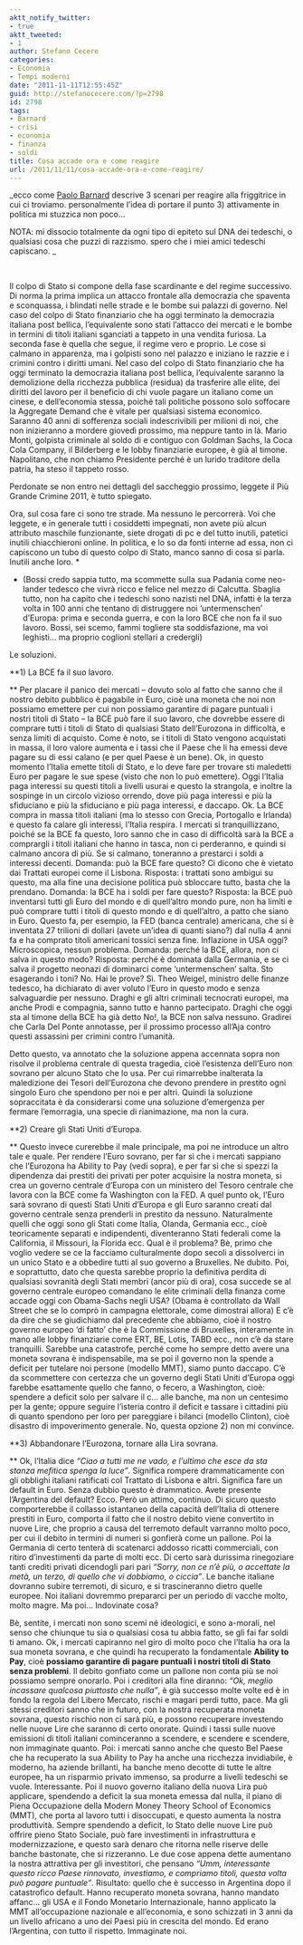 ```yaml
---
aktt_notify_twitter:
- true
aktt_tweeted:
- 1
author: Stefano Cecere
categories:
- Economia
- Tempi moderni
date: "2011-11-11T12:55:45Z"
guid: http://stefanocecere.com/?p=2798
id: 2798
tags:
- Barnard
- crisi
- economia
- finanza
- soldi
title: Cosa accade ora e come reagire
url: /2011/11/11/cosa-accade-ora-e-come-reagire/
---
```


_ecco come [Paolo Barnard](http://paolobarnard.info/intervento_mostra_go.php?id=266) descrive 3 scenari per reagire alla friggitrice in cui ci troviamo. personalmente l&#8217;idea di portare il punto 3) attivamente in politica mi stuzzica non poco&#8230;
  
NOTA: mi dissocio totalmente da ogni tipo di epiteto sul DNA dei tedeschi, o qualsiasi cosa che puzzi di razzismo. spero che i miei amici tedeschi capiscano. _

&nbsp;

Il colpo di Stato si compone della fase scardinante e del regime successivo. Di norma la prima implica un attacco frontale alla democrazia che spaventa e sconquassa, i blindati nelle strade e le bombe sui palazzi di governo. Nel caso del colpo di Stato finanziario che ha oggi terminato la democrazia italiana post bellica, l’equivalente sono stati l’attacco dei mercati e le bombe in termini di titoli italiani sganciati a tappeto in una vendita furiosa. La seconda fase è quella che segue, il regime vero e proprio. Le cose si calmano in apparenza, ma i golpisti sono nel palazzo e iniziano le razzie e i crimini contro i diritti umani. Nel caso del colpo di Stato finanziario che ha oggi terminato la democrazia italiana post bellica, l’equivalente saranno la demolizione della ricchezza pubblica (residua) da trasferire alle elite, dei diritti del lavoro per il beneficio di chi vuole pagare un italiano come un cinese, e dell’economia stessa, poiché tali politiche possono solo soffocare la Aggregate Demand che è vitale per qualsiasi sistema economico. Saranno 40 anni di sofferenza sociali indescrivibili per milioni di noi, che non inizieranno a mordere giovedì prossimo, ma neppure tanto in là. Mario Monti, golpista criminale al soldo di e contiguo con Goldman Sachs, la Coca Cola Company, il Bilderberg e le lobby finanziarie europee, è già al timone. Napolitano, che non chiamo Presidente perché è un lurido traditore della patria, ha steso il tappeto rosso.

Perdonate se non entro nei dettagli del saccheggio prossimo, leggete il Più Grande Crimine 2011, è tutto spiegato.

Ora, sul cosa fare ci sono tre strade. Ma nessuno le percorrerà. Voi che leggete, e in generale tutti i cosiddetti impegnati, non avete più alcun attributo maschile funzionante, siete drogati di pc e del tutto inutili, patetici inutili chiacchieroni online. In politica, e lo so da fonti interne ad essa, non ci capiscono un tubo di questo colpo di Stato, manco sanno di cosa si parla. Inutili anche loro. *

* (Bossi credo sappia tutto, ma scommette sulla sua Padania come neo-lander tedesco che vivrà ricco e felice nel mezzo di Calcutta. Sbaglia tutto, non ha capito che i tedeschi sono nazisti nel DNA, infatti è la terza volta in 100 anni che tentano di distruggere noi ‘untermenschen’ d’Europa: prima e seconda guerra, e con la loro BCE che non fa il suo lavoro. Bossi, sei scemo, fammi togliere sta soddisfazione, ma voi leghisti… ma proprio coglioni stellari a credergli)

Le soluzioni.

**1) La BCE fa il suo lavoro.
  
** Per placare il panico dei mercati &#8211; dovuto solo al fatto che sanno che il nostro debito pubblico è pagabile in Euro, cioè una moneta che noi non possiamo emettere per cui non possiamo garantire di pagare puntuali i nostri titoli di Stato – la BCE può fare il suo lavoro, che dovrebbe essere di comprare tutti i titoli di Stato di qualsiasi Stato dell’Eurozona in difficoltà, e senza limiti di acquisto. Come è noto, se i titoli di Stato vengono acquistati in massa, il loro valore aumenta e i tassi che il Paese che li ha emessi deve pagare su di essi calano (e per quel Paese è un bene). Ok, in questo momento l’Italia emette titoli di Stato, e lo deve fare per trovare sti maledetti Euro per pagare le sue spese (visto che non lo può emettere). Oggi l’Italia paga interessi su questi titoli a livelli usurai e questo la strangola, e inoltre la sospinge in un circolo vizioso orrendo, dove più paga interessi e più la sfiduciano e più la sfiduciano e più paga interessi, e daccapo. Ok. La BCE compra in massa titoli italiani (ma lo stesso con Grecia, Portogallo e Irlanda) e questo fa calare gli interessi, l’Italia respira. I mercati si tranquillizzano, poiché se la BCE fa questo, loro sanno che in caso di difficoltà sarà la BCE a comprargli i titoli italiani che hanno in tasca, non ci perderanno, e quindi si calmano ancora di più. Se si calmano, toneranno a prestarci i soldi a interessi decenti. Domanda: può la BCE fare questo? Ci dicono che è vietato dai Trattati europei come il Lisbona. Risposta: i trattati sono ambigui su questo, ma alla fine una decisione politica può sbloccare tutto, basta che la prendano. Domanda: la BCE ha i soldi per fare questo? Risposta: la BCE può inventarsi tutti gli Euro del mondo e di quell’altro mondo pure, non ha limiti e può comprare tutti i titoli di questo mondo e di quell’altro, a patto che siano in Euro. Questo fa, per esempio, la FED (banca centrale) americana, che si è inventata 27 trilioni di dollari (avete un’idea di quanti siano?) dal nulla 4 anni fa e ha comprato titoli americani tossici senza fine. Inflazione in USA oggi? Microscopica, nessun problema. Domanda: perché la BCE, allora, non ci salva in questo modo? Risposta: perché è dominata dalla Germania, e se ci salva il progetto neonazi di dominarci come ‘untermenschen’ salta. Sto esagerando i toni? No. Hai le prove? Sì. Theo Weigel, ministro delle finanze tedesco, ha dichiarato di aver voluto l’Euro in questo modo e senza salvaguardie per nessuno. Draghi e gli altri criminali tecnocrati europei, ma anche Prodi e compagnia, sanno tutto e hanno partecipato. Draghi che oggi sta al timone della BCE ha già detto No!, la BCE non salva nessuno. Gradirei che Carla Del Ponte annotasse, per il prossimo processo all’Aja contro questi assassini per crimini contro l’umanità.

Detto questo, va annotato che la soluzione appena accennata sopra non risolve il problema centrale di questa tragedia, cioè l’esistenza dell’Euro non sovrano per alcuno Stato che lo usa. Per cui rimarrebbe inalterata la maledizione dei Tesori dell’Eurozona che devono prendere in prestito ogni singolo Euro che spendono per noi e per altri. Quindi la soluzione sopraccitata è da considerarsi come una soluzione d’emergenza per fermare l’emorragia, una specie di rianimazione, ma non la cura.

**2) Creare gli Stati Uniti d’Europa.
  
** Questo invece curerebbe il male principale, ma poi ne introduce un altro tale e quale. Per rendere l’Euro sovrano, per far sì che i mercati sappiano che l’Eurozona ha Ability to Pay (vedi sopra), e per far sì che si spezzi la dipendenza dai prestiti dei privati per poter acquisire la nostra moneta, si crea un governo centrale d’Europa con un ministero del Tesoro centrale che lavora con la BCE come fa Washington con la FED. A quel punto ok, l’Euro sarà sovrano di questi Stati Uniti d’Europa e gli Euro saranno creati dal governo centrale senza prenderli in prestito da nessuno. Naturalmente quelli che oggi sono gli Stati come Italia, Olanda, Germania ecc., cioè teoricamente separati e indipendenti, diventeranno Stati federali come la California, il Missouri, la Florida ecc. Qual è il problema? Bè, primo che voglio vedere se ce la facciamo culturalmente dopo secoli a dissolverci in un unico Stato e a obbedire tutti al suo governo a Bruxelles. Ne dubito. Poi, e soprattutto, dato che questa sarebbe proprio la definitiva perdita di qualsiasi sovranità degli Stati membri (ancor più di ora), cosa succede se al governo centrale europeo comandano le elite criminali della finanza come accade oggi con Obama-Sachs negli USA? (Obama è controllato da Wall Street che se lo comprò in campagna elettorale, come dimostrai allora) E c’è da dire che se giudichiamo dal precedente che abbiamo, cioè il nostro governo europeo ‘di fatto’ che è la Commissione di Bruxelles, interamente in mano alle lobby finanziarie come ERT, BE, Lotis, TABD ecc., non c’è da stare tranquilli. Sarebbe una catastrofe, perché come ho sempre detto avere una moneta sovrana è indispensabile, ma se poi il governo non la spende a deficit per tutelare noi persone (modello MMT), siamo punto daccapo. C’è da scommettere con certezza che un governo degli Stati Uniti d’Europa oggi farebbe esattamente quello che fanno, o fecero, a Washington, cioè: spendere a deficit solo per salvare il c… alle banche, ma non un centesimo per la gente; oppure seguire l’isteria contro il deficit e tassare i cittadini più di quanto spendono per loro per pareggiare i bilanci (modello Clinton), cioè disastro di impoverimento generale. No, questa opzione 2) non mi convince.

**3) Abbandonare l’Eurozona, tornare alla Lira sovrana.
  
** Ok, l’Italia dice _“Ciao a tutti me ne vado, e l’ultimo che esce da sta stanza mefitica spenga la luce”_. Significa rompere drammaticamente con gli obblighi italiani ratificati col Trattato di Lisbona e altri. Significa fare un default in Euro. Senza dubbio questo è drammatico. Avete presente l’Argentina del default? Ecco. Però un attimo, continuo. Di sicuro questo comporterebbe il collasso istantaneo della capacità dell’Italia di ottenere prestiti in Euro, comporta il fatto che il nostro debito viene convertito in nuove Lire, che proprio a causa del terremoto default varranno molto poco, per cui il debito in termini di numeri si gonfierà come un pallone. Poi la Germania di certo tenterà di scatenarci addosso ricatti commerciali, con ritiro d’investimenti da parte di molti ecc. Di certo sarà durissima rinegoziare tanti crediti privati dicendogli pari pari _“Sorry, non ce n’è più, o accettate la metà, un terzo, di quello che vi dobbiamo, o ciccia”_. Le banche italiane dovranno subire terremoti, di sicuro, e si trascineranno dietro quelle europee. Noi italiani dovremmo prepararci per un periodo di vacche molto, molto magre. Ma poi… Indovinate cosa?

Bè, sentite, i mercati non sono scemi né ideologici, e sono a-morali, nel senso che chiunque tu sia o qualsiasi cosa tu abbia fatto, se gli fai far soldi ti amano. Ok, i mercati capiranno nel giro di molto poco che l’Italia ha ora la sua moneta sovrana, e che quindi ha recuperato la fondamentale **Ability to Pay**, cioè **possiamo garantire di pagare puntuali i nostri titoli di Stato senza problemi**. Il debito gonfiato come un pallone non conta più se noi possiamo sempre onorarlo. Poi i creditori alla fine diranno: _“Ok, meglio incassare qualcosa piuttosto che nulla”_, è già successo molte volte ed è in fondo la regola del Libero Mercato, rischi e magari perdi tutto, pace. Ma gli stessi creditori sanno che in futuro, con la nostra recuperata moneta sovrana, questo rischio non ci sarà più, e possono recuperare investendo nelle nuove Lire che saranno di certo onorate. Quindi i tassi sulle nuove emissioni di titoli italiani cominceranno a scendere, e scendere e scendere, non immaginate quanto. Poi: i mercati sanno anche che questo Bel Paese che ha recuperato la sua Ability to Pay ha anche una ricchezza invidiabile, è moderno, ha aziende brillanti, ha banche meno decotte di tutte le altre europee, ha un risparmio privato immenso, sa produrre a livelli tedeschi se vuole. Interessante. Poi il nuovo governo italiano della nuova Lira può applicare, spendendo a deficit la sua moneta emessa dal nulla, il piano di Piena Occupazione della Modern Money Theory School of Economics (MMT), che porta al lavoro tutti i disoccupati, e questo aumenta la nostra produttività. Sempre spendendo a deficit, lo Stato delle nuove Lire può offrire pieno Stato Sociale, può fare investimenti in infrastruttura e modernizzazione, e questo sarà denaro che ritorna nelle riserve delle banche bastonate, che si rizzeranno. Le due cose appena dette aumentano la nostra attrattiva per gli investitori, che pensano _“Umm, interessante questo ricco Paese rinnovato, investiamo, e compriamo titoli, questa volta può pagare puntuale”_. Risultato: quello che è successo in Argentina dopo il catastrofico default. Hanno recuperato moneta sovrana, hanno mandato affanc… gli USA e il Fondo Monetario Internazionale, hanno applicato la MMT all’occupazione nazionale e all’economia, e sono schizzati in 3 anni da un livello africano a uno dei Paesi più in crescita del mondo. Ed erano l’Argentina, con tutto il rispetto. Immaginate noi.